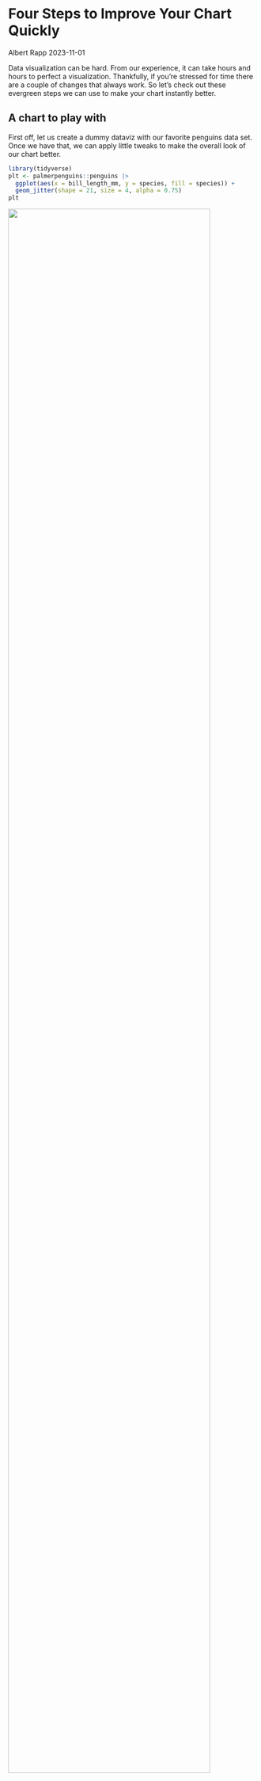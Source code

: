 # Four Steps to Improve Your Chart Quickly
Albert Rapp
2023-11-01

Data visualization can be hard. From our experience, it can take hours and hours to perfect a visualization. Thankfully, if you’re stressed for time there are a couple of changes that always work. So let’s check out these evergreen steps we can use to make your chart instantly better.

## A chart to play with

First off, let us create a dummy dataviz with our favorite penguins data set. Once we have that, we can apply little tweaks to make the overall look of our chart better.

``` r
library(tidyverse)
plt <- palmerpenguins::penguins |> 
  ggplot(aes(x = bill_length_mm, y = species, fill = species)) +
  geom_jitter(shape = 21, size = 4, alpha = 0.75)
plt
```

<img src="001_theme_minimal_files/figure-commonmark/unnamed-chunk-1-1.png" style="width:90.0%" />

## Use an active title

Cool. We have a dataviz now. But do you know what this chart is supposed to tell you? You don’t? Well, I don’t know either. The chart is pretty ambiguous.

That’s why it’s important to add proper labels to describe what’s on the axes. But even more important than axes labels is the title. It’s usually the first thing your reader sees (and reads). So you’d be wise to make that meaningful so that your reader immediately knows what’s up.

In the dataviz trade, this is known as an **active title**. [Instead of being some generic description of the variables in the data, an active title is filled with valuable insights](https://www.storytellingwithdata.com/blog/2017/3/22/so-what). This communicates what you want to say immediately. Just like any label, we can add the title via the `labs()` function.

Let’s use that function to

- format all the axes labels and
- communicate our insight that Adelie penguins seem to have shorter bills.

``` r
plt_with_labels <- plt +
  labs(
    x = 'Bill length (in mm)',
    y = element_blank(), # Species names don't need an extra label
    title = 'Adelie Penguins Have Shorter Bills',
    fill = 'Species',
    caption = 'Data: {palmerpenguins} R package'
  )
plt_with_labels
```

<img src="001_theme_minimal_files/figure-commonmark/unnamed-chunk-2-1.png" style="width:90.0%" />

Notice that I have also added a caption here too. It’s always a good practice to tell people where your data is coming from. Also, you can use the caption for other helpful additional information.

## Apply a unique theme

Nice. Now that we know what the chart is about we can actually start to style the chart. Remember: Get your message in order first and cater the style towards that message second.

One of the easiest ways to make your chart look different quickly is to apply a theme. This is very low effort but will make sure that your chart doesn’t have the default look. And it’s a great strategy do avoid being judged by heinous people. You know these kind of people (like me) that will think that you haven’t really put any thought into the visual appeal of your visualization if your chart uses the defaults.

So, let me show you one theme you can never really go wrong with. That’s `theme_minimal()`. Let’s try that.

``` r
plt_with_labels +
  theme_minimal()
```

<img src="001_theme_minimal_files/figure-commonmark/unnamed-chunk-3-1.png" style="width:90.0%" />

Even if you don’t think that applying `theme_minimal()` did do much, you probably want to keep it anyway. I’ll tell you why in a second. For now, I should probably mention that there are also some packages that offer more themes. For example, there’s the [ggthemes package](https://github.com/jrnold/ggthemes).

``` r
plt_with_labels + 
  ggthemes::theme_fivethirtyeight()
```

<img src="001_theme_minimal_files/figure-commonmark/unnamed-chunk-4-1.png" style="width:90.0%" />

## Make sure your text is large enough

Remember that I told you that it’s good to have `theme_minimal()` around? I hope you do. I mentioned this like 5 seconds ago.

In any case, let me reveal what `theme_minimal()` can do for you: It can make sure that you set an appropriate font and font size for your chart ([this is one of the first changes data journalists at the BBC made when designing their own custom theme](https://book.rwithoutstatistics.com/custom-theme-chapter)). Yeah yeah, I know. I can already hear you scream *“Boooooring!”* But I want you to think about this when you’re sitting in a huge room for a keynote speech and the presenter didn’t think about increasing the font size. If you can’t read a thing on the super important chart, this might turn into a truly boring keynote.

Moving on from my little rant, let me show you that changing the font and the size couldn’t be easier. Just change the `base_size` and `base_family` argument in your `theme_minimal()` layer.

``` r
plt_with_labels +
  theme_minimal(base_size = 18, base_family = 'Source Sans Pro')
```

<img src="001_theme_minimal_files/figure-commonmark/unnamed-chunk-5-1.png" style="width:90.0%" />

The same thing will (hopefully) work for other themes that you find online. For the FiveThirtyEight theme from `ggthemes` that’s the case.

``` r
plt_with_labels + 
  ggthemes::theme_fivethirtyeight(base_size = 18)
```

<img src="001_theme_minimal_files/figure-commonmark/unnamed-chunk-6-1.png" style="width:90.0%" />

## Make your text grey rather than true black

In general, you want to make sure that you don’t overwhelm your reader with your titles and labels. This can sometimes be something you have to watch out for with long active titles or captions that include a lot of extra information. A quick trick to help you with that is to change the text color from black to a more subtle grey.

This can be done in the `theme()` layer. What you’ll need to know for that is that the `text` argument governs all text. Passing an `element_text()` with the right text properties to this argument will change the text properties in your chart (surprising, I know.)

``` r
plt_with_labels +
  theme_minimal(base_size = 18, base_family = 'Source Sans Pro') +
  theme(
    text = element_text(color = 'grey20')
  )
```

<img src="001_theme_minimal_files/figure-commonmark/unnamed-chunk-7-1.png" style="width:90.0%" />

And while you’re at it in the `theme()` layer, you can give your title and caption a bit more room by aligning the text to the whole plot instead of aligning it to the grid panel. That’s done by setting `plot.title.position` and `caption.title.position` to `"plot"`.

``` r
plt_with_labels +
  theme_minimal(base_size = 18, base_family = 'Source Sans Pro') +
  theme(
    text = element_text(color = 'grey20'),
    plot.title.position = 'plot',
    plot.caption.position = 'plot'
  )
```

<img src="001_theme_minimal_files/figure-commonmark/unnamed-chunk-8-1.png" style="width:90.0%" />

## Use a unique color palette

Another quick method to change the look of your chart is to move away from the default colors. For example, you could use your brand colors (if you have them) or get colors from a nice color palette. My go-to color palette is the colorblind-friendly Okabe-Ito color palette.

You can either look for the hex codes of that color palette online. Or you can call `okabe_ito(3)` from the `thematic` package to get three hex codes from that palette. Once you have those, you can pass them to the `values` argument of a `scale_(color|fill)_manual()` layer to change the colors.

``` r
plt_with_labels +
  theme_minimal(base_size = 18, base_family = 'Source Sans Pro') +
  theme(
    text = element_text(color = 'grey20'),
    plot.title.position = 'plot',
    plot.caption.position = 'plot'
  ) +
  scale_fill_manual(values = c("#E69F00", "#009E73", "#0072B2"))
```

<img src="001_theme_minimal_files/figure-commonmark/unnamed-chunk-9-1.png" style="width:90.0%" />

## Conclusion

Those were our four quick changes that you can insert into any chart that you create. Chances are that you won’t win any awards for most beautiful dataviz with this. But these little changes (and in particular the active title) will at least give your chart a fighting chance to communicate your insight to an audience.
